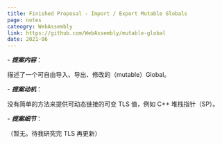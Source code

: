 ```yaml
---
title: Finished Proposal - Import / Export Mutable Globals
page: notes
cateogry: WebAssembly
link: https://github.com/WebAssembly/mutable-global
date: 2021-06
---
```


\- ***提案内容***：

描述了一个可自由导入、导出、修改的（mutable）Global。

\- ***提案动机***：

没有简单的方法来提供可动态链接的可变 TLS 值，例如 C++ 堆栈指针（SP）。

\- ***提案细节***：

（暂无。待我研究完 TLS 再更新）

